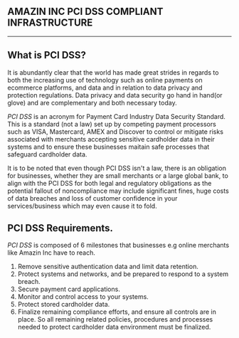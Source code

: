 AMAZIN INC PCI DSS COMPLIANT INFRASTRUCTURE
---
---

## What is PCI DSS?
It is abundantly clear that the world has made great strides in regards to both the increasing use of technology such as online payments on ecommerce platforms, and data and in relation to data privacy and protection regulations. Data privacy and data security go hand in hand(or glove) and are complementary and both necessary today.

_PCI DSS_ is an acronym for Payment Card Industry Data Security Standard. This is a standard (not a law) set up by competing payment processors such as VISA, Mastercard, AMEX and Discover to control or mitigate risks associated with merchants accepting sensitive cardholder data in their systems and to ensure these businesses maitain safe processes that safeguard cardholder data.

It is to be noted that even though PCI DSS isn't a law, there is an obligation for businesses, whether they are small merchants or a large global bank, to align with the PCI DSS for both legal and regulatory obligations as the potential fallout of noncompliance may include significant fines, huge costs of data breaches and loss of customer confidence in your services/business which may even cause it to fold.


## PCI DSS Requirements.
_PCI DSS_ is composed of 6 milestones that businesses e.g online merchants like Amazin Inc have to reach.
1. Remove sensitive authentication data and limit data retention.
2. Protect systems and networks, and be prepared to respond to a system breach.
3. Secure payment card applications.
4. Monitor and control access to your systems.
5. Protect stored cardholder data.
6. Finalize remaining compliance efforts, and ensure all controls are in place. So all remaining related policies, procedures and processes needed to protect cardholder data environment must be finalized.

